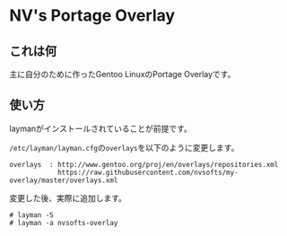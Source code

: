 # NV's Portage Overlay

## これは何

主に自分のために作ったGentoo LinuxのPortage Overlayです。

## 使い方

laymanがインストールされていることが前提です。

`/etc/layman/layman.cfg`の`overlays`を以下のように変更します。

```text
overlays  : http://www.gentoo.org/proj/en/overlays/repositories.xml
            https://raw.githubusercontent.com/nvsofts/my-overlay/master/overlays.xml
```

変更した後、実際に追加します。

```console
# layman -S
# layman -a nvsofts-overlay
```
